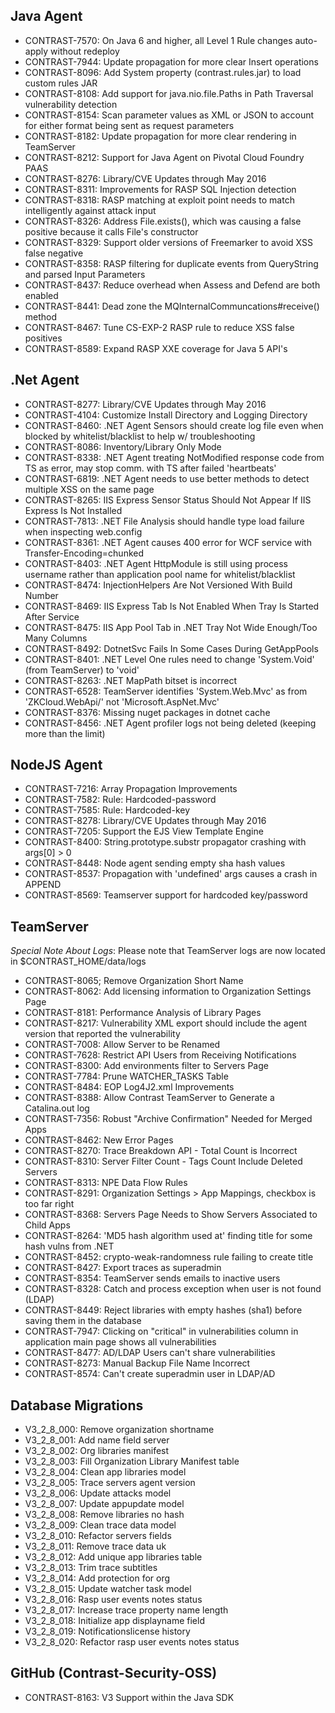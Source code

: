 <!--
title: "Contrast 3.2.8 - May 2016"
description: "Contrast 3.2.8 May 2016"
tags: "3.2.8 May"
-->

## Java Agent
* CONTRAST-7570: On Java 6 and higher, all Level 1 Rule changes auto-apply without redeploy
* CONTRAST-7944: Update propagation for more clear Insert operations
* CONTRAST-8096: Add System property (contrast.rules.jar) to load custom rules JAR
* CONTRAST-8108: Add support for java.nio.file.Paths in Path Traversal vulnerability detection
* CONTRAST-8154: Scan parameter values as XML or JSON to account for either format being sent as request parameters
* CONTRAST-8182: Update propagation for more clear rendering in TeamServer
* CONTRAST-8212: Support for Java Agent on Pivotal Cloud Foundry PAAS
* CONTRAST-8276: Library/CVE Updates through May 2016
* CONTRAST-8311: Improvements for RASP SQL Injection detection
* CONTRAST-8318: RASP matching at exploit point needs to match intelligently against attack input
* CONTRAST-8326: Address File.exists(), which was causing a false positive because it calls File's constructor
* CONTRAST-8329: Support older versions of Freemarker to avoid XSS false negative
* CONTRAST-8358: RASP filtering for duplicate events from QueryString and parsed Input Parameters
* CONTRAST-8437: Reduce overhead when Assess and Defend are both enabled 
* CONTRAST-8441: Dead zone the MQInternalCommuncations#receive() method
* CONTRAST-8467: Tune CS-EXP-2 RASP rule to reduce XSS false positives
* CONTRAST-8589: Expand RASP XXE coverage for Java 5 API's

## .Net Agent
* CONTRAST-8277: Library/CVE Updates through May 2016
* CONTRAST-4104: Customize Install Directory and Logging Directory
* CONTRAST-8460: .NET Agent Sensors should create log file even when blocked by whitelist/blacklist to help w/ troubleshooting
* CONTRAST-8086: Inventory/Library Only Mode
* CONTRAST-8338: .NET Agent treating NotModified response code from TS as error, may stop comm. with TS after failed 'heartbeats'
* CONTRAST-6819: .NET Agent needs to use better methods to detect multiple XSS on the same page
* CONTRAST-8265: IIS Express Sensor Status Should Not Appear If IIS Express Is Not Installed
* CONTRAST-7813: .NET File Analysis should handle type load failure when inspecting web.config
* CONTRAST-8361: .NET Agent causes 400 error for WCF service with Transfer-Encoding=chunked
* CONTRAST-8403: .NET Agent HttpModule is still using process username rather than application pool name for whitelist/blacklist
* CONTRAST-8474: InjectionHelpers Are Not Versioned With Build Number
* CONTRAST-8469: IIS Express Tab Is Not Enabled When Tray Is Started After Service
* CONTRAST-8475: IIS App Pool Tab in .NET Tray Not Wide Enough/Too Many Columns
* CONTRAST-8492: DotnetSvc Fails In Some Cases During GetAppPools
* CONTRAST-8401: .NET Level One rules need to change 'System.Void' (from TeamServer) to 'void'
* CONTRAST-8263: .NET MapPath bitset is incorrect
* CONTRAST-6528: TeamServer identifies 'System.Web.Mvc' as from 'ZKCloud.WebApi/' not 'Microsoft.AspNet.Mvc'	
* CONTRAST-8376: Missing nuget packages in dotnet cache
* CONTRAST-8456: .NET Agent profiler logs not being deleted (keeping more than the limit)

## NodeJS Agent
* CONTRAST-7216: Array Propagation Improvements 
* CONTRAST-7582: Rule: Hardcoded-password
* CONTRAST-7585: Rule: Hardcoded-key
* CONTRAST-8278: Library/CVE Updates through May 2016
* CONTRAST-7205: Support the EJS View Template Engine
* CONTRAST-8400: String.prototype.substr propagator crashing with args[0] > 0
* CONTRAST-8448: Node agent sending empty sha hash values
* CONTRAST-8537: Propagation with 'undefined' args causes a crash in APPEND
* CONTRAST-8569: Teamserver support for hardcoded key/password

## TeamServer
*Special Note About Logs*: Please note that TeamServer logs are now located in $CONTRAST_HOME/data/logs

* CONTRAST-8065; Remove Organization Short Name
* CONTRAST-8062: Add licensing information to Organization Settings Page
* CONTRAST-8181: Performance Analysis of Library Pages
* CONTRAST-8217: Vulnerability XML export should include the agent version that reported the vulnerability
* CONTRAST-7008: Allow Server to be Renamed
* CONTRAST-7628: Restrict API Users from Receiving Notifications
* CONTRAST-8300: Add environments filter to Servers Page
* CONTRAST-7784: Prune WATCHER_TASKS Table
* CONTRAST-8484: EOP Log4J2.xml Improvements
* CONTRAST-8388: Allow Contrast TeamServer to Generate a Catalina.out log
* CONTRAST-7356: Robust "Archive Confirmation" Needed for Merged Apps
* CONTRAST-8462: New Error Pages
* CONTRAST-8270: Trace Breakdown API - Total Count is Incorrect
* CONTRAST-8310: Server Filter Count - Tags Count Include Deleted Servers
* CONTRAST-8313: NPE Data Flow Rules
* CONTRAST-8291: Organization Settings > App Mappings, checkbox is too far right
* CONTRAST-8368: Servers Page Needs to Show Servers Associated to Child Apps
* CONTRAST-8264: 'MD5 hash algorithm used at' finding title for some hash vulns from .NET
* CONTRAST-8452: crypto-weak-randomness rule failing to create title
* CONTRAST-8427: Export traces as superadmin
* CONTRAST-8354: TeamServer sends emails to inactive users
* CONTRAST-8328: Catch and process exception when user is not found (LDAP)
* CONTRAST-8449: Reject libraries with empty hashes (sha1) before saving them in the database
* CONTRAST-7947: Clicking on "critical" in vulnerabilities column in application main page shows all vulnerabilities
* CONTRAST-8477: AD/LDAP Users can't share vulnerabilities
* CONTRAST-8273: Manual Backup File Name Incorrect
* CONTRAST-8574: Can't create superadmin user in LDAP/AD

## Database Migrations
* V3_2_8_000: Remove organization shortname
* V3_2_8_001: Add name field server
* V3_2_8_002: Org libraries manifest 
* V3_2_8_003: Fill Organization Library Manifest table
* V3_2_8_004: Clean app libraries model
* V3_2_8_005: Trace servers agent version
* V3_2_8_006: Update attacks model
* V3_2_8_007: Update appupdate model
* V3_2_8_008: Remove libraries no hash
* V3_2_8_009: Clean trace data model
* V3_2_8_010: Refactor servers fields
* V3_2_8_011: Remove trace data uk
* V3_2_8_012: Add unique app libraries table
* V3_2_8_013: Trim trace subtitles
* V3_2_8_014: Add protection for org
* V3_2_8_015: Update watcher task model
* V3_2_8_016: Rasp user events notes status
* V3_2_8_017: Increase trace property name length
* V3_2_8_018: Initialize app displayname field
* V3_2_8_019: Notificationslicense history
* V3_2_8_020: Refactor rasp user events notes status

## GitHub (Contrast-Security-OSS)
* CONTRAST-8163: V3 Support within the Java SDK
